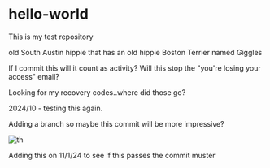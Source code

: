 # hello-world

This is my test repository

old South Austin hippie that has an old hippie Boston Terrier named Giggles

If I commit this will it count as activity? Will this stop the "you're losing your access" email?

Looking for my recovery codes..where did those go?

2024/10 - testing this again. 

Adding a branch so maybe this commit will be more impressive?

![th](https://github.com/user-attachments/assets/70217d83-deb6-4c04-b54a-fcf5b48e9200)

Adding this on 11/1/24 to see if this passes the commit muster
